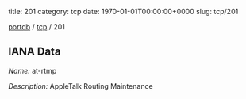 title: 201
category: tcp
date: 1970-01-01T00:00:00+0000
slug: tcp/201

[portdb](/) / [tcp](/category/tcp.html) / 201


## IANA Data

_Name:_ at-rtmp

_Description:_ AppleTalk Routing Maintenance

